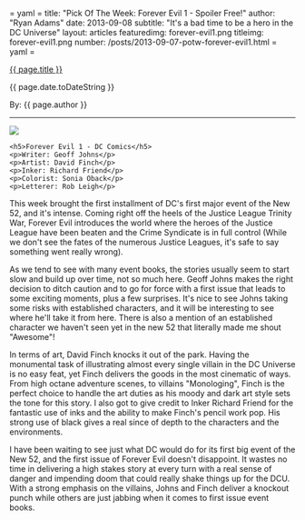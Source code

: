 = yaml =
title: "Pick Of The Week: Forever Evil 1 - Spoiler Free!"
author: "Ryan Adams"
date: 2013-09-08
subtitle: "It's a bad time to be a hero in the DC Universe"
layout: articles
featuredimg: forever-evil1.png
titleimg: forever-evil1.png
number: /posts/2013-09-07-potw-forever-evil1.html
= yaml =

<a href="{{ page.url }}" class='postTitleLink'><p class='postTitle'>{{ page.title }}</p></a>
<p class='postPublished'>{{ page.date.toDateString }}</p>
<p class='postAuthor'>By: {{ page.author }}</p>
<hr>

<div>
  <div class='articleSection'>
    <img src='/images/forPosts/forever-evil1.png' class='articlesCover group'>

    <h5>Forever Evil 1 - DC Comics</h5>
    <p>Writer: Geoff Johns</p>
    <p>Artist: David Finch</p>
    <p>Inker: Richard Friend</p>
    <p>Colorist: Sonia Oback</p>
    <p>Letterer: Rob Leigh</p>
  </div>
    <p>This week brought the first installment of DC's first major event of the New 52, and it's intense. Coming right off the heels of the Justice League Trinity War, Forever Evil introduces the world where the heroes of the Justice League have been beaten and the Crime Syndicate is in full control (While we don't see the fates of the numerous Justice Leagues, it's safe to say something went really wrong). </p>
    <p>As we tend to see with many event books, the stories usually seem to start slow and build up over time, not so much here. Geoff Johns makes the right decision to ditch caution and to go for force with a first issue that leads to some exciting moments, plus a few surprises. It's nice to see Johns taking some risks with established characters, and it will be interesting to see where he'll take it from here. There is also a mention of an established character we haven't seen yet in the new 52 that literally made me shout "Awesome"!</p>
    </p>In terms of art, David Finch knocks it out of the park. Having the monumental task of illustrating almost every single villain in the DC Universe is no easy feat, yet Finch delivers the goods in the most cinematic of ways. From high octane adventure scenes, to villains "Monologing", Finch is the perfect choice to handle the art duties as his moody and dark art style sets the tone for this story. I also got to give credit to Inker Richard Friend for the fantastic use of inks and the ability to make Finch's pencil work pop. His strong use of black gives a real since of depth to the characters and the environments.</p>
    <p>I have been waiting to see just what DC would do for its first big event of the New 52, and the first issue of Forever Evil doesn't disappoint. It wastes no time in delivering a high stakes story at every turn with a real sense of danger and impending doom that could really shake things up for the DCU. With a strong emphasis on the villains, Johns and Finch deliver a knockout punch while others are just jabbing when it comes to first issue event books.</p>
</div>